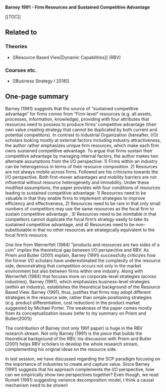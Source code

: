**Barney 1991 - Firm Resources and Sustained Competitive Advantage**

[[_TOC_]]

## Related to

### Theories
* [[Resource Based View|Dynamic Capabilities]] (RBV)

### Courses etc.
* [[Business Strategy I 2018]]

## One-page summary
Barney (1991) suggests that the source of “sustained competitive advantage” for firms comes from “Firm-level” resources (e.g. all assets, processes, information, knowledge), providing with four attributes that resources need to possess to produce firms’ competitive advantage (their own value creating strategy that cannot be duplicated by both current and potential competitors). In contrast to Industrial Organization (hereafter, I/O) scholars looking mostly at external factors including industry attractiveness, the author rather emphasizes unique firm resources, which make each firm owns sustained competitive advantage. To argue that firms sustain their competitive advantage by managing internal factors, the author makes two alternate assumptions from the I/O perspective: 1) Firms within an industry can be heterogenous in terms of their resource composition. 2) Resources are not always mobile across firms. Followed are his criticisms towards the I/O perspective. Both first-mover advantages and mobility barriers are not influential without resource heterogeneity and immobility. Under these modified assumptions, the paper provides with four conditions of resources leading to sustained competitive advantage: 1) Resources need to be valuable in that they enable firms to implement strategies to improve efficiency and effectiveness, 2) Resources need to be rare in that only small numbers of competitors may use the same resources as the focal firm to sustain competitive advantage , 3) Resources need to be inimitable in that competitors cannot duplicate the focal firm’s strategy easily to take its sustained competitive advantage, and 4) Resources need to be non-substitutable in that no other resources are strategically equivalent to the focal firm’s resource.  

One line from Wernerfelt (1984) "products and resources are two sides of a coin" implies the theoretical gap between I/O perspective and RBV. As Priem and Butler (2001) explain, Barney (1991) successfully criticizes how the former I/O scholars have underestimated the complexity of the resource side, demonstrating that competition occurs not only in the market environment but also between firms within one industry. Along with Wernerfelt (1984) that focuses more on corporate-level strategies (across industries), Barney (1991), which emphasizes business-level strategies (within an industry), establishes the theoretical background of the Resource Based View. Barney (1991), thus, justifies that firms may adopt different strategies in the resource side, rather than simple positioning strategies (e.g. product differentiation, cost reduction) in the product market suggested by Michael Porter. The weakness of the paper comes mostly from its conceptualization issues (refer to my summary on Priem and Butler(2001)) 

The contribution of Barney (not only 1991 paper) is huge in the RBV research stream. Not only Barney (1991) is the piece that builds the theoretical background of the RBV, his discussion with Priem and Butler (2001) helps RBV scholars to develop the whole research stream, complementing his original ideas on the resource side.  

In last session, we have discussed regarding the SCP paradigm focusing on the importance of industries to create and capture value. Since Barney (1991) suggests that his approach complements the I/O perspective, how can we empirically show two perspectives together?  Even though, we read Rumelt (1991) suggesting variance decomposition model, I think a causal mechanism need to be shown!  